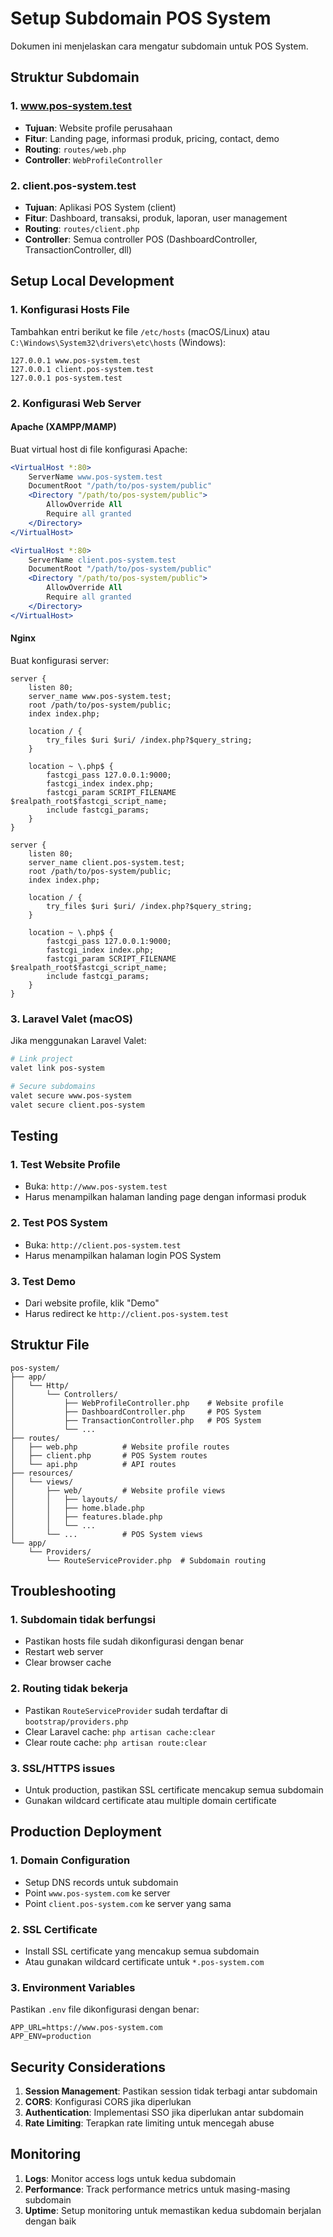# Setup Subdomain POS System

Dokumen ini menjelaskan cara mengatur subdomain untuk POS System.

## Struktur Subdomain

### 1. www.pos-system.test
- **Tujuan**: Website profile perusahaan
- **Fitur**: Landing page, informasi produk, pricing, contact, demo
- **Routing**: `routes/web.php`
- **Controller**: `WebProfileController`

### 2. client.pos-system.test
- **Tujuan**: Aplikasi POS System (client)
- **Fitur**: Dashboard, transaksi, produk, laporan, user management
- **Routing**: `routes/client.php`
- **Controller**: Semua controller POS (DashboardController, TransactionController, dll)

## Setup Local Development

### 1. Konfigurasi Hosts File

Tambahkan entri berikut ke file `/etc/hosts` (macOS/Linux) atau `C:\Windows\System32\drivers\etc\hosts` (Windows):

```
127.0.0.1 www.pos-system.test
127.0.0.1 client.pos-system.test
127.0.0.1 pos-system.test
```

### 2. Konfigurasi Web Server

#### Apache (XAMPP/MAMP)
Buat virtual host di file konfigurasi Apache:

```apache
<VirtualHost *:80>
    ServerName www.pos-system.test
    DocumentRoot "/path/to/pos-system/public"
    <Directory "/path/to/pos-system/public">
        AllowOverride All
        Require all granted
    </Directory>
</VirtualHost>

<VirtualHost *:80>
    ServerName client.pos-system.test
    DocumentRoot "/path/to/pos-system/public"
    <Directory "/path/to/pos-system/public">
        AllowOverride All
        Require all granted
    </Directory>
</VirtualHost>
```

#### Nginx
Buat konfigurasi server:

```nginx
server {
    listen 80;
    server_name www.pos-system.test;
    root /path/to/pos-system/public;
    index index.php;

    location / {
        try_files $uri $uri/ /index.php?$query_string;
    }

    location ~ \.php$ {
        fastcgi_pass 127.0.0.1:9000;
        fastcgi_index index.php;
        fastcgi_param SCRIPT_FILENAME $realpath_root$fastcgi_script_name;
        include fastcgi_params;
    }
}

server {
    listen 80;
    server_name client.pos-system.test;
    root /path/to/pos-system/public;
    index index.php;

    location / {
        try_files $uri $uri/ /index.php?$query_string;
    }

    location ~ \.php$ {
        fastcgi_pass 127.0.0.1:9000;
        fastcgi_index index.php;
        fastcgi_param SCRIPT_FILENAME $realpath_root$fastcgi_script_name;
        include fastcgi_params;
    }
}
```

### 3. Laravel Valet (macOS)

Jika menggunakan Laravel Valet:

```bash
# Link project
valet link pos-system

# Secure subdomains
valet secure www.pos-system
valet secure client.pos-system
```

## Testing

### 1. Test Website Profile
- Buka: `http://www.pos-system.test`
- Harus menampilkan halaman landing page dengan informasi produk

### 2. Test POS System
- Buka: `http://client.pos-system.test`
- Harus menampilkan halaman login POS System

### 3. Test Demo
- Dari website profile, klik "Demo"
- Harus redirect ke `http://client.pos-system.test`

## Struktur File

```
pos-system/
├── app/
│   └── Http/
│       └── Controllers/
│           ├── WebProfileController.php    # Website profile
│           ├── DashboardController.php     # POS System
│           ├── TransactionController.php   # POS System
│           └── ...
├── routes/
│   ├── web.php          # Website profile routes
│   ├── client.php       # POS System routes
│   └── api.php          # API routes
├── resources/
│   └── views/
│       ├── web/         # Website profile views
│       │   ├── layouts/
│       │   ├── home.blade.php
│       │   ├── features.blade.php
│       │   └── ...
│       └── ...          # POS System views
└── app/
    └── Providers/
        └── RouteServiceProvider.php  # Subdomain routing
```

## Troubleshooting

### 1. Subdomain tidak berfungsi
- Pastikan hosts file sudah dikonfigurasi dengan benar
- Restart web server
- Clear browser cache

### 2. Routing tidak bekerja
- Pastikan `RouteServiceProvider` sudah terdaftar di `bootstrap/providers.php`
- Clear Laravel cache: `php artisan cache:clear`
- Clear route cache: `php artisan route:clear`

### 3. SSL/HTTPS issues
- Untuk production, pastikan SSL certificate mencakup semua subdomain
- Gunakan wildcard certificate atau multiple domain certificate

## Production Deployment

### 1. Domain Configuration
- Setup DNS records untuk subdomain
- Point `www.pos-system.com` ke server
- Point `client.pos-system.com` ke server yang sama

### 2. SSL Certificate
- Install SSL certificate yang mencakup semua subdomain
- Atau gunakan wildcard certificate untuk `*.pos-system.com`

### 3. Environment Variables
Pastikan `.env` file dikonfigurasi dengan benar:

```env
APP_URL=https://www.pos-system.com
APP_ENV=production
```

## Security Considerations

1. **Session Management**: Pastikan session tidak terbagi antar subdomain
2. **CORS**: Konfigurasi CORS jika diperlukan
3. **Authentication**: Implementasi SSO jika diperlukan antar subdomain
4. **Rate Limiting**: Terapkan rate limiting untuk mencegah abuse

## Monitoring

1. **Logs**: Monitor access logs untuk kedua subdomain
2. **Performance**: Track performance metrics untuk masing-masing subdomain
3. **Uptime**: Setup monitoring untuk memastikan kedua subdomain berjalan dengan baik 